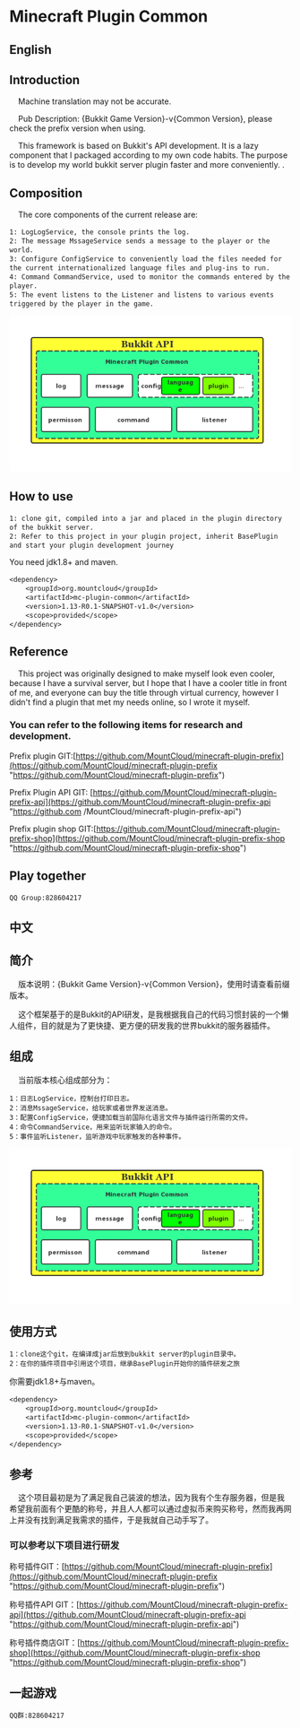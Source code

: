 # Minecraft Plugin Common

## English
## Introduction

&nbsp;&nbsp;&nbsp;&nbsp;Machine translation may not be accurate.

&nbsp;&nbsp;&nbsp;&nbsp;Pub Description: {Bukkit Game Version}-v{Common Version}, please check the prefix version when using.

&nbsp;&nbsp;&nbsp;&nbsp;This framework is based on Bukkit's API development. It is a lazy component that I packaged according to my own code habits. The purpose is to develop my world bukkit server plugin faster and more conveniently. .

## Composition

&nbsp;&nbsp;&nbsp;&nbsp;The core components of the current release are:

	1: LogLogService, the console prints the log.
	2: The message MssageService sends a message to the player or the world.
	3: Configure ConfigService to conveniently load the files needed for the current internationalized language files and plug-ins to run.
	4: Command CommandService, used to monitor the commands entered by the player.
	5: The event listens to the Listener and listens to various events triggered by the player in the game.

<div align=center><img src="framework.png" width="600"/></div>

## How to use


	1: clone git, compiled into a jar and placed in the plugin directory of the bukkit server.
	2: Refer to this project in your plugin project, inherit BasePlugin and start your plugin development journey

You need jdk1.8+ and maven.

	<dependency>
		<groupId>org.mountcloud</groupId>
		<artifactId>mc-plugin-common</artifactId>
		<version>1.13-R0.1-SNAPSHOT-v1.0</version>
		<scope>provided</scope>
	</dependency>

## Reference

&nbsp;&nbsp;&nbsp;&nbsp;This project was originally designed to make myself look even cooler, because I have a survival server, but I hope that I have a cooler title in front of me, and everyone can buy the title through virtual currency, however I didn't find a plugin that met my needs online, so I wrote it myself.


### You can refer to the following items for research and development.

Prefix plugin GIT:[https://github.com/MountCloud/minecraft-plugin-prefix](https://github.com/MountCloud/minecraft-plugin-prefix "https://github.com/MountCloud/minecraft-plugin-prefix")

Prefix Plugin API GIT: [https://github.com/MountCloud/minecraft-plugin-prefix-api](https://github.com/MountCloud/minecraft-plugin-prefix-api "https://github.com /MountCloud/minecraft-plugin-prefix-api")

Prefix plugin shop GIT:[https://github.com/MountCloud/minecraft-plugin-prefix-shop](https://github.com/MountCloud/minecraft-plugin-prefix-shop "https://github.com/MountCloud/minecraft-plugin-prefix-shop")


## Play together

	QQ Group:828604217

## 中文

## 简介

&nbsp;&nbsp;&nbsp;&nbsp;版本说明：{Bukkit Game Version}-v{Common Version}，使用时请查看前缀版本。

&nbsp;&nbsp;&nbsp;&nbsp;这个框架基于的是Bukkit的API研发，是我根据我自己的代码习惯封装的一个懒人组件，目的就是为了更快捷、更方便的研发我的世界bukkit的服务器插件。

## 组成

&nbsp;&nbsp;&nbsp;&nbsp;当前版本核心组成部分为：
	
	1：日志LogService，控制台打印日志。
	2：消息MssageService，给玩家或者世界发送消息。
	3：配置ConfigService，便捷加载当前国际化语言文件与插件运行所需的文件。
	4：命令CommandService，用来监听玩家输入的命令。
	5：事件监听Listener，监听游戏中玩家触发的各种事件。

<div align=center><img src="framework.png" width="600"/></div>

## 使用方式


	1：clone这个git，在编译成jar后放到bukkit server的plugin目录中。
	2：在你的插件项目中引用这个项目，继承BasePlugin开始你的插件研发之旅

你需要jdk1.8+与maven。

	<dependency>
		<groupId>org.mountcloud</groupId>
		<artifactId>mc-plugin-common</artifactId>
		<version>1.13-R0.1-SNAPSHOT-v1.0</version>
		<scope>provided</scope>
	</dependency>

## 参考

&nbsp;&nbsp;&nbsp;&nbsp;这个项目最初是为了满足我自己装波的想法，因为我有个生存服务器，但是我希望我前面有个更酷的称号，并且人人都可以通过虚拟币来购买称号，然而我再网上并没有找到满足我需求的插件，于是我就自己动手写了。

### 可以参考以下项目进行研发

称号插件GIT：[https://github.com/MountCloud/minecraft-plugin-prefix](https://github.com/MountCloud/minecraft-plugin-prefix "https://github.com/MountCloud/minecraft-plugin-prefix")

称号插件API GIT：[https://github.com/MountCloud/minecraft-plugin-prefix-api](https://github.com/MountCloud/minecraft-plugin-prefix-api "https://github.com/MountCloud/minecraft-plugin-prefix-api")

称号插件商店GIT：[https://github.com/MountCloud/minecraft-plugin-prefix-shop](https://github.com/MountCloud/minecraft-plugin-prefix-shop "https://github.com/MountCloud/minecraft-plugin-prefix-shop")

## 一起游戏

	QQ群:828604217